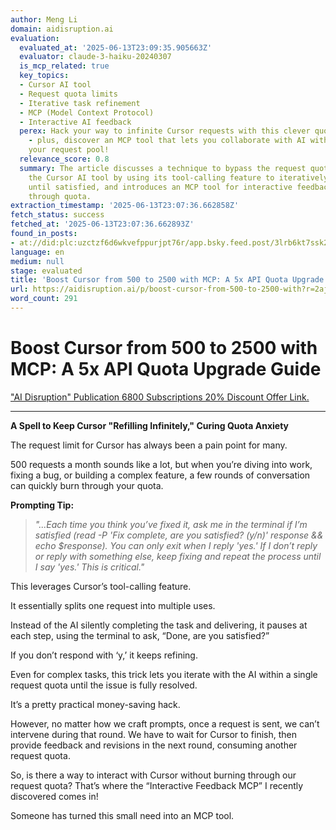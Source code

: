 ```yaml
---
author: Meng Li
domain: aidisruption.ai
evaluation:
  evaluated_at: '2025-06-13T23:09:35.905663Z'
  evaluator: claude-3-haiku-20240307
  is_mcp_related: true
  key_topics:
  - Cursor AI tool
  - Request quota limits
  - Iterative task refinement
  - MCP (Model Context Protocol)
  - Interactive AI feedback
  perex: Hack your way to infinite Cursor requests with this clever quota-saving trick
    - plus, discover an MCP tool that lets you collaborate with AI without draining
    your request pool!
  relevance_score: 0.8
  summary: The article discusses a technique to bypass the request quota limit of
    the Cursor AI tool by using its tool-calling feature to iteratively refine tasks
    until satisfied, and introduces an MCP tool for interactive feedback without burning
    through quota.
extraction_timestamp: '2025-06-13T23:07:36.662858Z'
fetch_status: success
fetched_at: '2025-06-13T23:07:36.662893Z'
found_in_posts:
- at://did:plc:uzctzf6d6wkvefppurjpt76r/app.bsky.feed.post/3lrb6kt7ssk2z
language: en
medium: null
stage: evaluated
title: 'Boost Cursor from 500 to 2500 with MCP: A 5x API Quota Upgrade Guide'
url: https://aidisruption.ai/p/boost-cursor-from-500-to-2500-with?r=2ajqea&utm_campaign=post&utm_medium=web&showWelcomeOnShare=false
word_count: 291
---
```


# Boost Cursor from 500 to 2500 with MCP: A 5x API Quota Upgrade Guide

["AI Disruption" Publication 6800 Subscriptions 20% Discount Offer Link.](https://aidisruption.ai/d3efcfbd)

* * *

**A Spell to Keep Cursor "Refilling Infinitely," Curing Quota Anxiety**

The request limit for Cursor has always been a pain point for many.

500 requests a month sounds like a lot, but when you’re diving into work, fixing a bug, or building a complex feature, a few rounds of conversation can quickly burn through your quota.

**Prompting Tip:**

> _"...Each time you think you’ve fixed it, ask me in the terminal if I’m satisfied \(read -P 'Fix complete, are you satisfied? \(y/n\)' response && echo $response\). You can only exit when I reply 'yes.' If I don’t reply or reply with something else, keep fixing and repeat the process until I say 'yes.' This is critical."_

This leverages Cursor’s tool-calling feature.

It essentially splits one request into multiple uses.

Instead of the AI silently completing the task and delivering, it pauses at each step, using the terminal to ask, “Done, are you satisfied?”

If you don’t respond with ‘y,’ it keeps refining.

Even for complex tasks, this trick lets you iterate with the AI within a single request quota until the issue is fully resolved.

It’s a pretty practical money-saving hack.

However, no matter how we craft prompts, once a request is sent, we can’t intervene during that round. We have to wait for Cursor to finish, then provide feedback and revisions in the next round, consuming another request quota.

So, is there a way to interact with Cursor without burning through our request quota? That’s where the “Interactive Feedback MCP” I recently discovered comes in\!

Someone has turned this small need into an MCP tool.